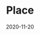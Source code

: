 ---
title: Place
description: Valentino is an Italian luxury fashion brand. I led the restyling of the intranet portal used by Valentino employees. Main functionalities include calendar, company news, social stream, magazine stream and online courses.
client: Valentino
skills:
  - Product Design
  - User Interface
  - Interaction Design
date: 2020-11-20
finished: false
layout: work
permalink: false
---